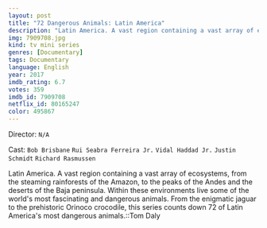 ```yaml
---
layout: post
title: "72 Dangerous Animals: Latin America"
description: "Latin America. A vast region containing a vast array of ecosystems, from the steaming rainforests of the Amazon, to the peaks of the Andes and the deserts of the Baja peninsula. Within these environments live some of the world's most fascinating and dangerous animals. From the enigmatic jaguar to the prehistoric Orinoco crocodile, this series counts down 72 of Latin America's most dangerous animals..."
img: 7909708.jpg
kind: tv mini series
genres: [Documentary]
tags: Documentary 
language: English
year: 2017
imdb_rating: 6.7
votes: 359
imdb_id: 7909708
netflix_id: 80165247
color: 495867
---
```

Director: `N/A`  

Cast: `Bob Brisbane` `Rui Seabra Ferreira Jr.` `Vidal Haddad Jr.` `Justin Schmidt` `Richard Rasmussen` 

Latin America. A vast region containing a vast array of ecosystems, from the steaming rainforests of the Amazon, to the peaks of the Andes and the deserts of the Baja peninsula. Within these environments live some of the world's most fascinating and dangerous animals. From the enigmatic jaguar to the prehistoric Orinoco crocodile, this series counts down 72 of Latin America's most dangerous animals.::Tom Daly